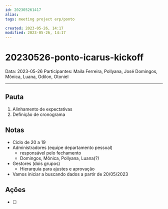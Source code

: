 ```yaml
---
id: 202305261417
alias: 
tags: meeting project erp/ponto

created: 2023-05-26, 14:17
modified: 2023-05-26, 14:17
---
```

# 20230526-ponto-icarus-kickoff

Data: 2023-05-26
Participantes: Maila Ferreira, Pollyana, José Domingos, Mônica, Luana, Odilon, Otoniel

---

## Pauta

1. Alinhamento de expectativas
2. Definição de cronograma

## Notas

- Ciclo de 20 a 19
- Administradores (equipe departamento pessoal)
	- responsável pelo fechamento
	- Domingos, Mônica, Pollyana, Luana(?)
- Gestores (dois grupos)
	- Hierarquia para ajustes e aprovação
- Vamos iniciar a buscando dados a partir de 20/05/2023

## Ações

- [ ] 